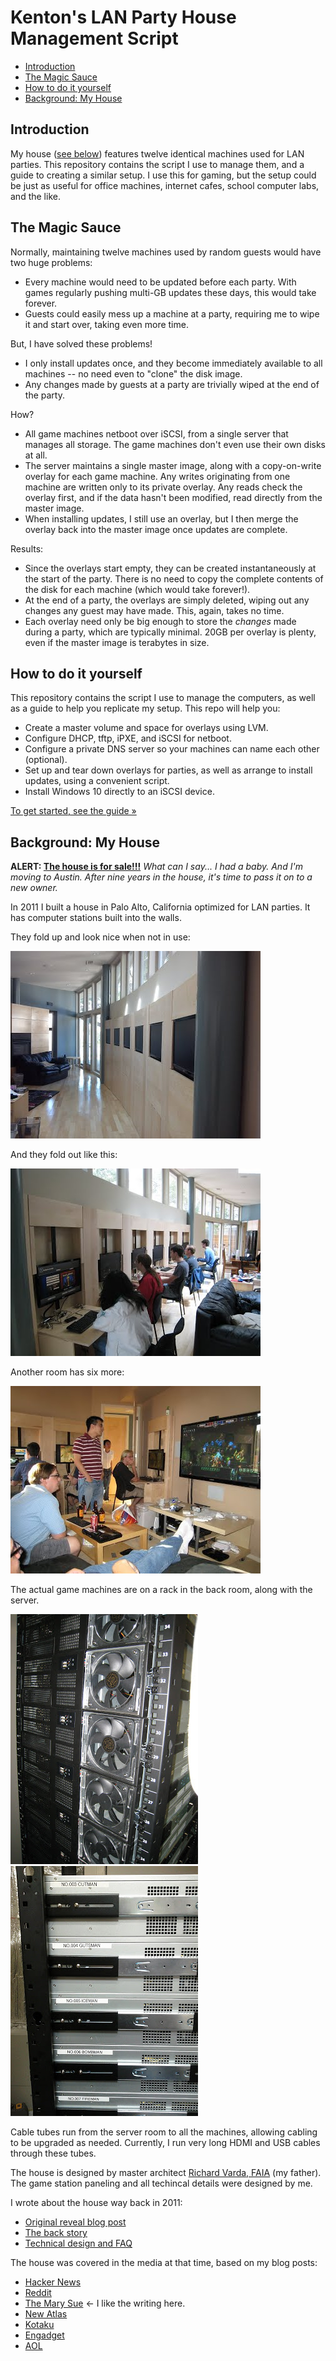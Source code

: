 # Kenton's LAN Party House Management Script

<!-- TOC -->

- [Introduction](#introduction)
- [The Magic Sauce](#the-magic-sauce)
- [How to do it yourself](#how-to-do-it-yourself)
- [Background: My House](#background-my-house)

<!-- /TOC -->

## Introduction

My house ([see below](#background-my-house)) features twelve identical machines used for LAN parties. This repository contains the script I use to manage them, and a guide to creating a similar setup. I use this for gaming, but the setup could be just as useful for office machines, internet cafes, school computer labs, and the like.

## The Magic Sauce

Normally, maintaining twelve machines used by random guests would have two huge problems:

* Every machine would need to be updated before each party. With games regularly pushing multi-GB updates these days, this would take forever.
* Guests could easily mess up a machine at a party, requiring me to wipe it and start over, taking even more time.

But, I have solved these problems!

* I only install updates once, and they become immediately available to all machines -- no need even to "clone" the disk image.
* Any changes made by guests at a party are trivially wiped at the end of the party.

How?

* All game machines netboot over iSCSI, from a single server that manages all storage. The game machines don't even use their own disks at all.
* The server maintains a single master image, along with a copy-on-write overlay for each game machine. Any writes originating from one machine are written only to its private overlay. Any reads check the overlay first, and if the data hasn't been modified, read directly from the master image.
* When installing updates, I still use an overlay, but I then merge the overlay back into the master image once updates are complete.

Results:

* Since the overlays start empty, they can be created instantaneously at the start of the party. There is no need to copy the complete contents of the disk for each machine (which would take forever!).
* At the end of a party, the overlays are simply deleted, wiping out any changes any guest may have made. This, again, takes no time.
* Each overlay need only be big enough to store the *changes* made during a party, which are typically minimal. 20GB per overlay is plenty, even if the master image is terabytes in size.

## How to do it yourself

This repository contains the script I use to manage the computers, as well as a guide to help you replicate my setup. This repo will help you:

* Create a master volume and space for overlays using LVM.
* Configure DHCP, tftp, iPXE, and iSCSI for netboot.
* Configure a private DNS server so your machines can name each other (optional).
* Set up and tear down overlays for parties, as well as arrange to install updates, using a convenient script.
* Install Windows 10 directly to an iSCSI device.

[To get started, see the guide »](guide.md)

## Background: My House

**ALERT: [The house is for sale!!!](TODO)** _What can I say... I had a baby. And I'm moving to Austin. After nine years in the house, it's time to pass it on to a new owner._

In 2011 I built a house in Palo Alto, California optimized for LAN parties. It has computer stations built into the walls.

They fold up and look nice when not in use:

![Photo showing six monitors surrounded by maple wood paneling along a curved wall.](photos/photo1.jpeg)

And they fold out like this:

![Photo showing that the paneling folds out and monitors slide down to form computer stations.](photos/photo2.jpeg)

Another room has six more:

![Photo showing another room with similar game stations along the walls.](photos/photo3.jpeg)

The actual game machines are on a rack in the back room, along with the server.

![Photo of a server rack full of 3U computers.](photos/rack1.jpeg) ![Side view of the server rack, revealing that the machines are named after Mega Man bosses.](photos/rack2.jpeg)

Cable tubes run from the server room to all the machines, allowing cabling to be upgraded as needed. Currently, I run very long HDMI and USB cables through these tubes.

The house is designed by master architect [Richard Varda, FAIA](https://vardaarchitecture.com/) (my father). The game station paneling and all techincal details were designed by me.

I wrote about the house way back in 2011:

* [Original reveal blog post](http://kentonsprojects.blogspot.com/2011/12/lan-party-optimized-house.html)
* [The back story](http://kentonsprojects.blogspot.com/2011/12/lan-party-house-back-story.html)
* [Technical design and FAQ](http://kentonsprojects.blogspot.com/2011/12/lan-party-house-technical-design-and.html)

The house was covered in the media at that time, based on my blog posts:

* [Hacker News](https://news.ycombinator.com/item?id=3342044)
* [Reddit](https://www.reddit.com/r/gaming/comments/na0vv/lanparty_optimized_house/)
* [The Mary Sue](https://www.themarysue.com/google-engineer-lan-party-house/) ← I like the writing here.
* [New Atlas](https://newatlas.com/google-engineer-builds-ultimate-lan-party-house/20833/)
* [Kotaku](https://kotaku.com/this-house-was-built-for-lan-parties-5867502)
* [Engadget](https://www.engadget.com/2011/12/15/google-employee-creates-the-ultimate-lan-party-house-lives-la-v/)
* [AOL](https://www.aol.com/2011/12/19/google-engineer-turns-home-into-gamers-fantasy-lan/)
